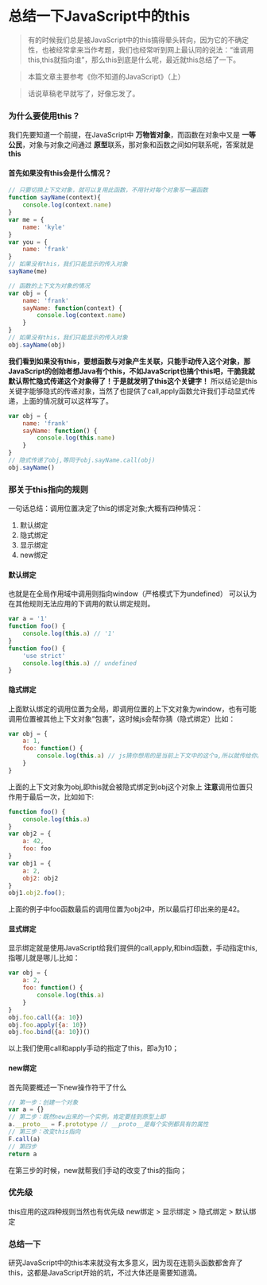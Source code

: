 # 总结一下JavaScript中的this

> 有的时候我们总是被JavaScript中的this搞得晕头转向，因为它的不确定性，也被经常拿来当作考题，我们也经常听到网上最认同的说法：“谁调用this,this就指向谁”，那么this到底是什么呢，最近就this总结了一下。

<!-- more -->
> 本篇文章主要参考《你不知道的JavaScript》（上）

> 话说草稿老早就写了，好像忘发了。
### 为什么要使用this？
我们先要知道一个前提，在JavaScript中 **万物皆对象**，而函数在对象中又是 **一等公民**，对象与对象之间通过 **原型**联系，那对象和函数之间如何联系呢，答案就是 **this**
#### 首先如果没有this会是什么情况？
```javascript
// 只要切换上下文对象，就可以复用此函数，不用针对每个对象写一遍函数
function sayName(context){
    console.log(context.name)
}
var me = {
    name: 'kyle'
}
var you = {
    name: 'frank'
}
// 如果没有this，我们只能显示的传入对象
sayName(me)
```
```javascript
// 函数的上下文为对象的情况
var obj = {
    name: 'frank'
    sayName: function(context) {
        console.log(context.name)
    }
}
// 如果没有this，我们只能显示的传入对象
obj.sayName(obj)
```
**我们看到如果没有this，要想函数与对象产生关联，只能手动传入这个对象，那JavaScript的创始者想Java有个this，不如JavaScript也搞个this吧，干脆我就默认帮忙隐式传递这个对象得了！于是就发明了this这个关键字！**
所以结论是this关键字能够隐式的传递对象，当然了也提供了call,apply函数允许我们手动显式传递，上面的情况就可以这样写了。
```javascript
var obj = {
    name: 'frank'
    sayName: function() {
        console.log(this.name)
    }
}
// 隐式传递了obj,等同于obj.sayName.call(obj)
obj.sayName()
```

### 那关于this指向的规则
一句话总结：调用位置决定了this的绑定对象;大概有四种情况：
1. 默认绑定
2. 隐式绑定
3. 显示绑定
4. new绑定

#### 默认绑定
也就是在全局作用域中调用则指向window（严格模式下为undefined）
可以认为在其他规则无法应用的下调用的默认绑定规则。
```javascript
var a = '1'
function foo() {
    console.log(this.a) // '1'
}
function foo() {
    'use strict'
    console.log(this.a) // undefined
}
```
#### 隐式绑定
上面默认绑定的调用位置为全局，即调用位置的上下文对象为window，也有可能调用位置被其他上下文对象“包裹”，这时候js会帮你猜（隐式绑定）比如：
```javascript
var obj = {
    a: 1,
    foo: function() {
        console.log(this.a) // js猜你想用的是当前上下文中的这个a,所以就传给你。
    }
}
```
上面的上下文对象为obj,即this就会被隐式绑定到obj这个对象上
**注意**调用位置只作用于最后一次，比如如下:
```javascript
function foo() {
    console.log(this.a)
}
var obj2 = {
    a: 42,
    foo: foo
}
var obj1 = {
    a: 2,
    obj2: obj2
}
obj1.obj2.foo();
```
上面的例子中foo函数最后的调用位置为obj2中，所以最后打印出来的是42。
#### 显式绑定
显示绑定就是使用JavaScript给我们提供的call,apply,和bind函数，手动指定this,指哪儿就是哪儿.比如：
```javascript
var obj = {
    a: 2,
    foo: function() {
        console.log(this.a)
    }
}
obj.foo.call({a: 10})
obj.foo.apply({a: 10})
obj.foo.bind({a: 10})()
```
以上我们使用call和apply手动的指定了this，即a为10；
#### new绑定
首先简要概述一下new操作符干了什么
```javascript
// 第一步：创建一个对象 
var a = {}
// 第二步：既然new出来的一个实例，肯定要挂到原型上即
a.__proto__ = F.prototype // __proto__是每个实例都具有的属性
// 第三步：改变this指向
F.call(a)
// 第四步
return a
```
在第三步的时候，new就帮我们手动的改变了this的指向；
### 优先级
this应用的这四种规则当然也有优先级
new绑定 > 显示绑定 > 隐式绑定 > 默认绑定 
### 总结一下
研究JavaScript中的this本来就没有太多意义，因为现在连箭头函数都舍弃了this，这都是JavaScript开始的坑，不过大体还是需要知道滴。
                                                                                                                                                                                                                                                                                                                                                                                                                                                                                                                                                                                                                                                                                                                                                                                                                                                                                                                                                                                                                                                                                                                                                                                                                 
